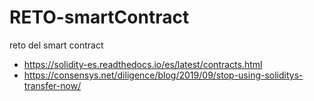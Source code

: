 # RETO-smartContract
reto del smart contract
* https://solidity-es.readthedocs.io/es/latest/contracts.html
* https://consensys.net/diligence/blog/2019/09/stop-using-soliditys-transfer-now/
